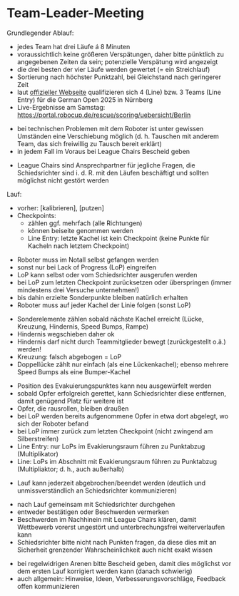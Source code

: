 # Team-Leader-Meeting

Grundlegender Ablauf:
* jedes Team hat drei Läufe á 8 Minuten
* voraussichtlich keine größeren Verspätungen, daher bitte pünktlich zu angegebenen Zeiten da sein; potenzielle Verspätung wird angezeigt
* die drei besten der vier Läufe werden gewertet (= ein Streichlauf)
* Sortierung nach höchster Punktzahl, bei Gleichstand nach geringerer Zeit
* laut [offizieller Webseite](https://junior.robocup.de/germanopen/) qualifizieren sich 4 (Line) bzw. 3 Teams (Line Entry) für die German Open 2025 in Nürnberg
* Live-Ergebnisse am Samstag: <https://portal.robocup.de/rescue/scoring/uebersicht/Berlin>

- bei technischen Problemen mit dem Roboter ist unter gewissen Umständen eine Verschiebung möglich (d. h. Tauschen mit anderem Team, das sich freiwillig zu Tausch bereit erklärt)
- in jedem Fall im Voraus bei League Chairs Bescheid geben

* League Chairs sind Ansprechpartner für jegliche Fragen, die Schiedsrichter sind i. d. R. mit den Läufen beschäftigt und sollten möglichst nicht gestört werden

Lauf:
* vorher: [kalibrieren], [putzen]
* Checkpoints:
  * zählen ggf. mehrfach (alle Richtungen)
  * können beiseite genommen werden
  * Line Entry: letzte Kachel ist kein Checkpoint (keine Punkte für Kacheln nach letztem Checkpoint)

- Roboter muss im Notall selbst gefangen werden
- sonst nur bei Lack of Progress (LoP) eingreifen
- LoP kann selbst oder vom Schiedsrichter ausgerufen werden
- bei LoP zum letzten Checkpoint zurücksetzen oder überspringen (immer mindestens drei Versuche unternehmen!)
- bis dahin erzielte Sonderpunkte bleiben natürlich erhalten
- Roboter muss auf jeder Kachel der Linie folgen (sonst LoP)

* Sonderelemente zählen sobald nächste Kachel erreicht (Lücke, Kreuzung, Hindernis, Speed Bumps, Rampe)
* Hindernis wegschieben daher ok
* Hindernis darf nicht durch Teammitglieder bewegt (zurückgestellt o.ä.) werden!
* Kreuzung: falsch abgebogen = LoP
* Doppellücke zählt nur einfach (als eine Lückenkachel); ebenso mehrere Speed Bumps als eine Bumper-Kachel
- Position des Evakuierungspunktes kann neu ausgewürfelt werden
- sobald Opfer erfolgreich gerettet, kann Schiedsrichter diese entfernen, damit genügend Platz für weitere ist
- Opfer, die rausrollen, bleiben draußen
- bei LoP werden bereits aufgenommene Opfer in etwa dort abgelegt, wo sich der Roboter befand
- bei LoP immer zurück zum letzten Checkpoint (nicht zwingend am Silberstreifen)
- Line Entry: nur LoPs im Evakierungsraum führen zu Punktabzug (Multiplikator)
- Line: LoPs im Abschnitt mit Evakierungsraum führen zu Punktabzug (Multipliaktor; d. h., auch außerhalb)
* Lauf kann jederzeit abgebrochen/beendet werden (deutlich und unmissverständlich an Schiedsrichter kommunizieren)

- nach Lauf gemeinsam mit Schiedsrichter durchgehen
- entweder bestätigen oder Beschwerden vermerken
- Beschwerden im Nachhinein mit League Chairs klären, damit Wettbewerb vorerst ungestört und unterbrechungsfrei weiterverlaufen kann
- Schiedsrichter bitte nicht nach Punkten fragen, da diese dies mit an Sicherheit grenzender Wahrscheinlichkeit auch nicht exakt wissen

* bei regelwidrigen Arenen bitte Bescheid geben, damit dies möglichst vor dem ersten Lauf korrigiert werden kann (danach schwierig)
* auch allgemein: Hinweise, Ideen, Verbesserungsvorschläge, Feedback offen kommunizieren
